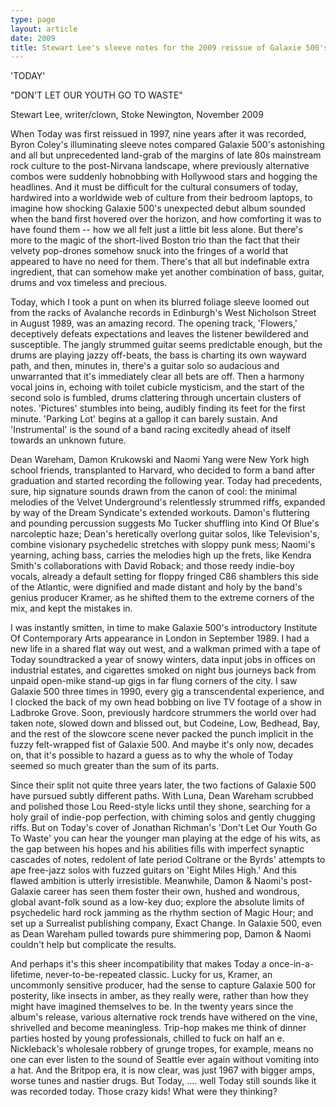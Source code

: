 ```yaml
---
type: page
layout: article
date: 2009
title: Stewart Lee's sleeve notes for the 2009 reissue of Galaxie 500's Today
---
```

'TODAY'

"DON'T LET OUR YOUTH GO TO WASTE"

Stewart Lee, writer/clown, Stoke Newington, November 2009

When Today was first reissued in 1997, nine years after it was recorded, Byron Coley's illuminating sleeve notes compared Galaxie 500's astonishing and all but unprecedented land-grab of the margins of late 80s mainstream rock culture to the post-Nirvana landscape, where previously alternative combos were suddenly hobnobbing with Hollywood stars and hogging the headlines. And it must be difficult for the cultural consumers of today, hardwired into a worldwide web of culture from their bedroom laptops, to imagine how shocking Galaxie 500's unexpected debut album sounded when the band first hovered over the horizon, and how comforting it was to have found them -- how we all felt just a little bit less alone. But there's more to the magic of the short-lived Boston trio than the fact that their velvety pop-drones somehow snuck into the fringes of a world that appeared to have no need for them. There's that all but indefinable extra ingredient, that can somehow make yet another combination of bass, guitar, drums and vox timeless and precious.

Today, which I took a punt on when its blurred foliage sleeve loomed out from the racks of Avalanche records in Edinburgh's West Nicholson Street in August 1989, was an amazing record. The opening track, 'Flowers,' deceptively defeats expectations and leaves the listener bewildered and susceptible. The jangly strummed guitar seems predictable enough, but the drums are playing jazzy off-beats, the bass is charting its own wayward path, and then, minutes in, there's a guitar solo so audacious and unwarranted that it's immediately clear all bets are off. Then a harmony vocal joins in, echoing with toilet cubicle mysticism, and the start of the second solo is fumbled, drums clattering through uncertain clusters of notes. 'Pictures' stumbles into being, audibly finding its feet for the first minute. 'Parking Lot' begins at a gallop it can barely sustain. And 'Instrumental' is the sound of a band racing excitedly ahead of itself towards an unknown future.

Dean Wareham, Damon Krukowski and Naomi Yang were New York high school friends, transplanted to Harvard, who decided to form a band after graduation and started recording the following year. Today had precedents, sure, hip signature sounds drawn from the canon of cool: the minimal melodies of the Velvet Underground's relentlessly strummed riffs, expanded by way of the Dream Syndicate's extended workouts. Damon's fluttering and pounding percussion suggests Mo Tucker shuffling into Kind Of Blue's narcoleptic haze; Dean's heretically overlong guitar solos, like Television's, combine visionary psychedelic stretches with sloppy punk mess; Naomi's yearning, aching bass, carries the melodies high up the frets, like Kendra Smith's collaborations with David Roback; and those reedy indie-boy vocals, already a default setting for floppy fringed C86 shamblers this side of the Atlantic, were dignified and made distant and holy by the band's genius producer Kramer, as he shifted them to the extreme corners of the mix, and kept the mistakes in.

I was instantly smitten, in time to make Galaxie 500's introductory Institute Of Contemporary Arts appearance in London in September 1989. I had a new life in a shared flat way out west, and a walkman primed with a tape of Today soundtracked a year of snowy winters, data input jobs in offices on industrial estates, and cigarettes smoked on night bus journeys back from unpaid open-mike stand-up gigs in far flung corners of the city. I saw Galaxie 500 three times in 1990, every gig a transcendental experience, and I clocked the back of my own head bobbing on live TV footage of a show in Ladbroke Grove. Soon, previously hardcore strummers the world over had taken note, slowed down and blissed out, but Codeine, Low, Bedhead, Bay, and the rest of the slowcore scene never packed the punch implicit in the fuzzy felt-wrapped fist of Galaxie 500. And maybe it's only now, decades on, that it's possible to hazard a guess as to why the whole of Today seemed so much greater than the sum of its parts.

Since their split not quite three years later, the two factions of Galaxie 500 have pursued subtly different paths. With Luna, Dean Wareham scrubbed and polished those Lou Reed-style licks until they shone, searching for a holy grail of indie-pop perfection, with chiming solos and gently chugging riffs. But on Today's cover of Jonathan Richman's 'Don't Let Our Youth Go To Waste' you can hear the younger man playing at the edge of his wits, as the gap between his hopes and his abilities fills with imperfect synaptic cascades of notes, redolent of late period Coltrane or the Byrds' attempts to ape free-jazz solos with fuzzed guitars on 'Eight Miles High.' And this flawed ambition is utterly irresistible. Meanwhile, Damon & Naomi's post-Galaxie career has seen them foster their own, hushed and wondrous, global avant-folk sound as a low-key duo; explore the absolute limits of psychedelic hard rock jamming as the rhythm section of Magic Hour; and set up a Surrealist publishing company, Exact Change. In Galaxie 500, even as Dean Wareham pulled towards pure shimmering pop, Damon & Naomi couldn't help but complicate the results.

And perhaps it's this sheer incompatibility that makes Today a once-in-a- lifetime, never-to-be-repeated classic. Lucky for us, Kramer, an uncommonly sensitive producer, had the sense to capture Galaxie 500 for posterity, like insects in amber, as they really were, rather than how they might have imagined themselves to be. In the twenty years since the album's release, various alternative rock trends have withered on the vine, shrivelled and become meaningless. Trip-hop makes me think of dinner parties hosted by young professionals, chilled to fuck on half an e. Nickleback's wholesale robbery of grunge tropes, for example, means no one can ever listen to the sound of Seattle ever again without vomiting into a hat. And the Britpop era, it is now clear, was just 1967 with bigger amps, worse tunes and nastier drugs. But Today, …. well Today still sounds like it was recorded today. Those crazy kids! What were they thinking?
